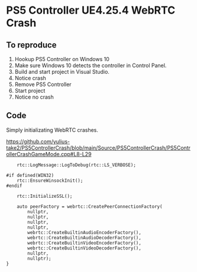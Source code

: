 # PS5 Controller UE4.25.4 WebRTC Crash

## To reproduce
1. Hookup PS5 Controller on Windows 10
2. Make sure Windows 10 detects the controller in Control Panel.
3. Build and start project in Visual Studio.
4. Notice crash
5. Remove PS5 Controller
6. Start project
7. Notice no crash

## Code

Simply initializating WebRTC crashes.

https://github.com/yulius-take2/PS5ControllerCrash/blob/main/Source/PS5ControllerCrash/PS5ControllerCrashGameMode.cpp#L8-L29

```
    rtc::LogMessage::LogToDebug(rtc::LS_VERBOSE);

#if defined(WIN32)
    rtc::EnsureWinsockInit();
#endif

    rtc::InitializeSSL();

    auto peerFactory = webrtc::CreatePeerConnectionFactory(
        nullptr,
        nullptr,
        nullptr,
        nullptr,
        webrtc::CreateBuiltinAudioEncoderFactory(),
        webrtc::CreateBuiltinAudioDecoderFactory(),
        webrtc::CreateBuiltinVideoEncoderFactory(),
        webrtc::CreateBuiltinVideoDecoderFactory(),
        nullptr,
        nullptr);
}
```

